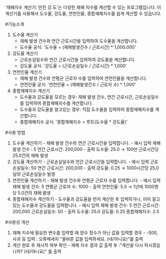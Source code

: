'재해지수 계산기: 안전 강.도'는 다양한 재해 지수를 계산할 수 있는 프로그램입니다. 이 계산기를 사용해서 도수율, 강도율, 연천인율, 종합재해지수를 쉽게 계산할 수 있습니다.

#기능소개
 1. 도수율 계산기
    - 재해 발생 건수와 연간 근로시간을 입력하여 도수율을 계산합니다.
    - 도수율 공식: '도수율 = (재해발생건수 / 근로시간) * 1,000.000'
 2. 강도율 계산기
    - 근로손실일수와 연간 근로시간을 입력하여 강도율을 계산합니다.
    - 강도율 공식: '강도율 = (근로손실일수 / 근로시간) * 1,000'
 3. 연천인율 계산기
    - 재해 발생 건수와 연평균 근로자 수를 입력하여 연천인율을 계산합니다.
    - 연천인율 공식: '연천인율 = (재해발생건수 / 근로자 수) * 1,000'
 4. 종합재해지수 계산기
    - 도수율과 강도율을 모르는 경우: 재해 발생 건수, 연간 근로시간, 근로손실일수를 입력하여 종합재해지수를 계산합니다.
    - 도수율과 강도율을 알고있는 경우: 직접 도수율을 입력하여 종합재해지수를 계산합니다.
    - 종합재해지수 공식: '종합재해지수 = 루트(도수율 * 강도율)'

#사용 방법
  1. 도수율 계산하기
    - 재해 발생 건수와 연간 근로시간을 입력합니다.
    - 예시 입력
      재해 발생 건수 : 5
      연간 근로시간: 200,000
    - 출력
      도수율: 25.0 → 100만 근로시간당 25.0건의 재해 발생
  2. 강도율 계산하기
    - 근로손실일수와 연간 근로시간을 입력합니다.
    - 예시 입력
      근로손실일수: 50
      연간 근로시간: 200,000
    - 출력
      강도율: 0.25 → 1000시간당 25.0일의 근로손실일수 발생
  3. 연천인율 계산하기
    - 재해 발생 건수와 연평균 근로자 수를 입력합니다.
    - 예시 입력
      재해 발생 건수: 5
      연평균 근로자 수: 1000
    - 출력
      연천인율: 5.0 → 1년에 1000명 당 5.0건의 재해 발생
  4. 종합재해지수 계산하기
    - 도수율과 강도율을 먼저 계산한 후 입력하거나, 이미 알고 있는 도수율과 강도율을 입력합니다.
    - 예시 입력
      재해 발생 건수: 5
      연간 근로시간: 200,000
      근로손실일수: 50
    - 출력
      도수율: 25.0
      강도율: 0.25
      종합재해지수: 2.5

#사용성 개선
  1. 재해 지수에 필요한 변수를 입력할 때 양수 정수가 아닌 값을 입력할 경우
    - -500, 사과 등 입력
      : 오류메세지 "올바른 값을 입력하세요. (네/아니요)"를 출력
  2. 계산 완료 후 재시작 여부 확인
    - 재해 지수 결과 값 출력 후
      :"계산을 다시 하시겠습니까? (네/아니요)" 를 출력

